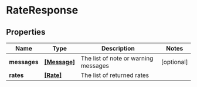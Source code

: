 # RateResponse

## Properties
Name | Type | Description | Notes
------------ | ------------- | ------------- | -------------
**messages** | [**[Message]**](Message.md) | The list of note or warning messages | [optional] 
**rates** | [**[Rate]**](Rate.md) | The list of returned rates | 
